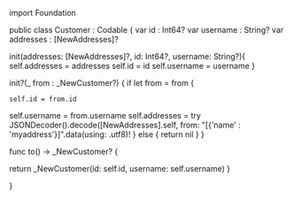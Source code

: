 import Foundation


public class Customer  : Codable {
var id : Int64?
var username : String?
var addresses : [NewAddresses]?



init(addresses: [NewAddresses]?, id: Int64?, username: String?){
self.addresses = addresses
self.id = id
self.username = username
}

init?(_ from : _NewCustomer?) {
    if let from = from {

    self.id = from.id
self.username = from.username
self.addresses = try JSONDecoder().decode([NewAddresses].self, from: "[{'name' : 'myaddress'}]".data(using: .utf8)!
    } else {
    return nil
    }
}

func to() -> _NewCustomer? {

return _NewCustomer(id: self.id, username: self.username)
}

}